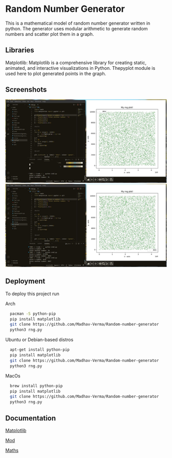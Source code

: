 
# Random Number Generator

This is a mathematical model of random number generator written in python. The generator uses modular arithmetic to generate random numbers and scatter plot them in a graph.


## Libraries 

Matplotlib: Matplotlib is a comprehensive library for creating static, animated, and interactive visualizations in Python. Thepyplot module is used here to plot generated points in the graph.


## Screenshots

![Screenshot 1](screenshots/2022-11-14_10-05.jpg?raw=true "Optional Title")
![Screenshot 2](screenshots/2022-11-14_10-07.jpg?raw=true "Optional Title")

## Deployment

To deploy this project run

Arch
```bash
  pacman -S python-pip
  pip install matplotlib
  git clone https://github.com/Madhav-Verma/Random-number-generator
  python3 rng.py
```
Ubuntu or Debian-based distros
```bash
  apt-get install python-pip
  pip install matplotlib
  git clone https://github.com/Madhav-Verma/Random-number-generator
  python3 rng.py
```
MacOs
```bash
  brew install python-pip
  pip install matplotlib
  git clone https://github.com/Madhav-Verma/Random-number-generator
  python3 rng.py
```
## Documentation

[Matplotlib](https://matplotlib.org/stable/index.html)

[Mod](https://mod.readthedocs.io/en/latest/)

[Maths](https://www.ti89.com/cryptotut/mod_arithmetic.htm)
